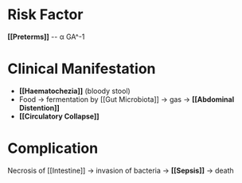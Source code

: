 # Risk Factor
**[[Preterms]]** -- α GA^-1

# Clinical Manifestation
- **[[Haematochezia]]** (bloody stool)
- Food -> fermentation by [[Gut Microbiota]] -> gas -> **[[Abdominal Distention]]**
- **[[Circulatory Collapse]]**

# Complication
Necrosis of [[Intestine]] -> invasion of bacteria -> **[[Sepsis]]** -> death